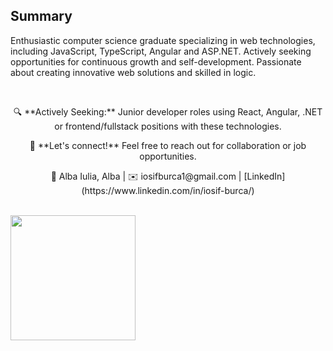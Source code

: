
## Summary

Enthusiastic computer science graduate specializing in web technologies, including JavaScript, TypeScript, Angular and ASP.NET. Actively seeking opportunities for continuous growth and self-development. Passionate about creating innovative web solutions and skilled in logic.

<br>

<p align=center>🔍 **Actively Seeking:** Junior developer roles using React, Angular, .NET or frontend/fullstack positions with these technologies.</p>

<p align=center>🚀 **Let's connect!** Feel free to reach out for collaboration or job opportunities.</p>

<p align=center>📍 Alba Iulia, Alba | ✉️ iosifburca1@gmail.com | [LinkedIn](https://www.linkedin.com/in/iosif-burca/)</p>

<br>

<!-- ![Top Languages](https://github-readme-stats.vercel.app/api/top-langs/?username=iosifburca96&langs_count=8&size_weight=0.5&count_weight=0.5&hide_progress=true&theme=transparent)

![GitHub stats](https://github-readme-stats.vercel.app/api?username=iosifburca96&hide=contribs,prs,stars&show_icons=true&theme=transparent&rank_icon=github&hide_rank=true) -->

<a href="https://github.com/anuraghazra/top-langs">
  <img height="200" src="https://github-readme-stats.vercel.app/api/top-langs?username=iosifburca96&langs_count=8&size_weight=0.5&count_weight=0.5&hide_progress=true&theme=transparent" />
</a>



<!--
## Experience

### Software Engineer | Bosch - Blaj, Alba
*January 2023 to Current*

- Developed full-stack web applications using C#, ASP.NET, Blazor, Angular, APIs, SQL Server.
- Independently crafted design mockups and prototypes using Figma, enhancing user experience and site interactions.
- Contributed to research, code reviews, and shared best practices to align with industry standards.

### Android Intern | Halcyon Mobile - Cluj-Napoca, Cluj
*July 2022 to August 2022*

- Collaborated on developing a fully-fledged Android app using Android Studio, Kotlin, Figma, Postman, and GitLab within Scrum methodologies.
- Gained valuable insights into the entire app development process and contributed to effective team communication.

### IT Office Intern | University of Alba Iulia - Alba Iulia, Alba
*June 2022 to July 2022*

- Executed software and hardware maintenance tasks, including installing software applications and configuring hardware equipment.
- Monitored and maintained computers and systems for optimal functionality.

## Skills

- HTML
- CSS & SCSS
- JavaScript & TypeScript
- C#
- Angular
- MySQL & SQL Server
- Problem Solving
- Communication
- Logical thinking

## Education

**Bachelor's Degree: Computer Science**  
*University of Alba Iulia - Alba Iulia | July 2023*

- OOP, Databases, Algorithms, Data Structures, Linux, Machine Learning, Logic, Design Patterns, UML, various web and mobile technologies.
- Completed a thesis titled "Web Platform for Educational Games" using HTML, CSS, JavaScript, PHP, MySQL, and Git.

## Languages

- Romanian: First Language
- English: C2 Proficient
- French: B2 Upper Intermediate
- German: B2 Upper Intermediate

## Certifications

- Responsive Web Design
- JavaScript Algorithms and Data Structures
- Frontend Development Libraries
- CSS - HackerRank
- CyberSecurity Essentials - Cisco
- CCNAv7 Computer Networks - Cisco
- NDG Linux Essentials - Cisco

## Additional Details

- Focused on Angular, .NET, Blazor technologies.
- Passionate about building great designs using Figma, CSS, and SCSS.
- Actively seeking junior-level developer roles using Angular/.NET or frontend/fullstack positions with these technologies.

---

*Let's connect! Feel free to reach out for collaboration or job opportunities.*
-->

<!--
**iosifburca96/iosifburca96** is a ✨ _special_ ✨ repository because its `README.md` (this file) appears on your GitHub profile.

Here are some ideas to get you started:

- 🔭 I’m currently working on ...
- 🌱 I’m currently learning ...
- 👯 I’m looking to collaborate on ...
- 🤔 I’m looking for help with ...
- 💬 Ask me about ...
- 📫 How to reach me: ...
- 😄 Pronouns: ...
- ⚡ Fun fact: ...
-->
